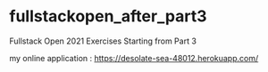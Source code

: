 # fullstackopen_after_part3

Fullstack Open 2021 Exercises Starting from Part 3

my online application :
https://desolate-sea-48012.herokuapp.com/
